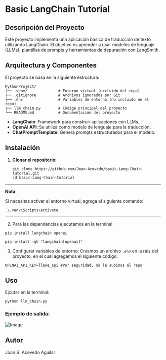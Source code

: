 # Basic LangChain Tutorial  

## Descripción del Proyecto  
Este proyecto implementa una aplicación básica de traducción de texto utilizando LangChain. El objetivo es aprender a usar modelos de lenguaje (LLMs), plantillas de prompts y herramientas de depuración con LangSmith.  

## Arquitectura y Componentes  
El proyecto se basa en la siguiente estructura:  

```
PythonProject/
├── .venv/              # Entorno virtual (excluido del repo)
├── .gitignore          # Archivos ignorados por Git
├── .env                # Variables de entorno (no incluido en el repo)
├── llm_chain.py        # Código principal del proyecto
└── README.md           # Documentación del proyecto
```


- **LangChain**: Framework para construir aplicaciones con LLMs.  
- **OpenAI API**: Se utiliza como modelo de lenguaje para la traducción.  
- **ChatPromptTemplate**: Genera prompts estructurados para el modelo.  

## Instalación  

1. **Clonar el repositorio**:  
   ```
   git clone https://github.com/Joan-Acevedo/basic-Lang-Chain-tutorial.git  
   cd basic-Lang-Chain-tutorial  
    ```

---   
**Nota**

Si necesitas activar el entorno virtual, agrega el siguiente comando:

```
.\.venv\Scripts\activate
```

---

2. Para las dependencias ejecutamos en la terminal:

```
pip install langchain openai
```
```
pip install -qU "langchain[openai]"
```

3. Configurar variables de entorno: Creamos un archivo `.env` en la raiz del proyecto, en el cual agregamos el siguiente codigo:

```
OPENAI_API_KEY=llave_api #Por seguridad, no la subimos al repo 
```

## Uso

Ejcutar en la terminal:

```
python llm_chain.py  
```
### Ejemplo de salida:

![Image](https://github.com/user-attachments/assets/28b2a0d8-a9a9-44af-b4c4-4cac0b7a6079)

## Autor

Joan S. Acevedo Aguilar